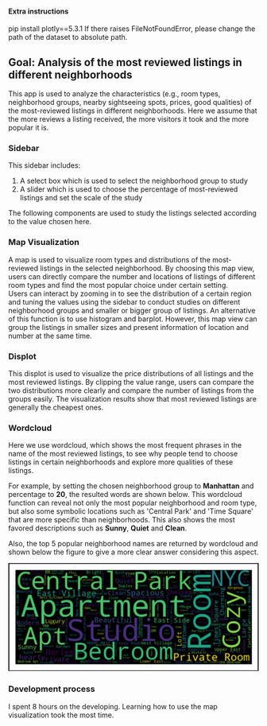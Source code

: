 #### Extra instructions
pip install plotly==5.3.1
If there raises FileNotFoundError, please change the path of the dataset to absolute path.

## Goal: Analysis of the most reviewed listings in different neighborhoods
This app is used to analyze the characteristics (e.g., room types, neighborhood groups, nearby sightseeing spots, prices, good qualities) of the most-reviewed listings in different neighborhoods. Here we assume that the more reviews a listing received, the more visitors it took and the more popular it is.

### Sidebar
This sidebar includes:
1. A select box which is used to select the neighborhood group to study
2. A slider which is used to choose the percentage of most-reviewed listings and set the scale of the study

The following components are used to study the listings selected according to the value chosen here.

### Map Visualization
A map is used to visualize room types and distributions of the most-reviewed listings in the selected neighborhood. 
By choosing this map view, users can directly compare the number and locations of listings of different room types and find the most popular choice under certain setting.  
Users can interact by zooming in to see the distribution of a certain region and tuning the values using the sidebar to conduct studies on different neighborhood groups and smaller or bigger group of listings.
An alternative of this function is to use histogram and barplot. However, this map view can group the listings in smaller sizes and present information of location and number at the same time.


### Displot
This displot is used to visualize the price distributions of all listings and the most reviewed listings. By clipping the value range, users can compare the two distributions more clearly and compare the number of listings from the groups easily. 
The visualization results show that most reviewed listings are generally the cheapest ones.

### Wordcloud 
Here we use wordcloud, which shows the most frequent phrases in the name of the most reviewed listings, to see why people tend to choose listings in certain neighborhoods and explore more qualities of these listings.

For example, by setting the chosen neighborhood group to **Manhattan** and percentage to **20**, the resulted words are shown below. 
This wordcloud function can reveal not only the most popular neighborhood and room type, but also some symbolic locations such as 'Central Park' and 'Time Square' that are more specific than neighborhoods.
This also shows the most favored descriptions such as **Sunny**, **Quiet** and **Clean**.

Also, the top 5 popular neighborhood names are returned by wordcloud and shown below the figure to give a more clear answer considering this aspect.

![img.png](img.png)

 ### Development process
I spent 8 hours on the developing. Learning how to use the map visualization took the most time.
